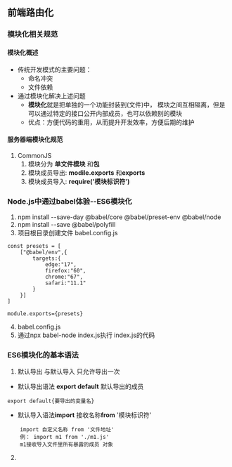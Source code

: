 ## 前端路由化
### 模块化相关规范
#### 模块化概述
- 传统开发模式的主要问题：
    -   命名冲突
    -   文件依赖
- 通过模块化解决上述问题
    -   **模块化**就是把单独的一个功能封装到(文件)中， 模块之间互相隔离，但是可以通过特定的接口公开内部成员，也可以依赖别的模块
    -   优点：方便代码的重用，从而提升开发效率，方便后期的维护
#### 服务器端模块化规范
1. CommonJS
    1. 模块分为 **单文件模块** 和**包**
    2. 模块成员导出: **modile.exports** 和**exports**
    3. 模块成员导入: **require('模块标识符')**

### Node.js中通过babel体验--ES6模块化
1. npm install --save-day @babel/core  @babel/preset-env  @babel/node
2. npm install --save @babel/polyfill
3. 项目根目录创建文件 babel.config.js
```
const presets = [
    ["@babel/env",{
        targets:{
            edge:"17",
            firefox:"60",
            chrome:"67",
            safari:"11.1"
        }
    }]
]

module.exports={presets}
```
4. babel.config.js
5. 通过npx babel-node index.js执行 index.js的代码

### ES6模块化的基本语法
1. 默认导出 与默认导入 只允许导出一次
- 默认导出语法 **export default** 默认导出的成员
```
export default{要导出的变量名}
```
- 默认导入语法**import** 接收名称**from** '模块标识符'
```
    import 自定义名称 from '文件地址'
    例： import m1 from './m1.js'
    m1接收导入文件里所有暴露的成员 对象
```
2. 